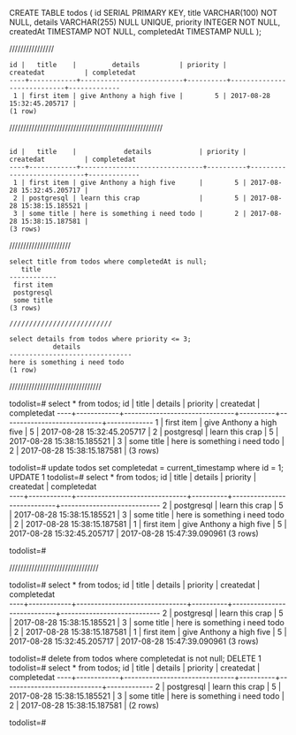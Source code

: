 CREATE TABLE todos (
  id SERIAL PRIMARY KEY,
  title VARCHAR(100) NOT NULL,
  details VARCHAR(255) NULL UNIQUE,
  priority INTEGER NOT NULL,
  createdAt TIMESTAMP NOT NULL,
  completedAt TIMESTAMP NULL
);


////////////////



```
id |   title    |         details          | priority |         createdat          | completedat
----+------------+--------------------------+----------+----------------------------+-------------
 1 | first item | give Anthony a high five |        5 | 2017-08-28 15:32:45.205717 |
(1 row)

```
///////////////////////////////////////////////////////


```

id |   title    |            details            | priority |         createdat          | completedat
----+------------+-------------------------------+----------+----------------------------+-------------
 1 | first item | give Anthony a high five      |        5 | 2017-08-28 15:32:45.205717 |
 2 | postgresql | learn this crap               |        5 | 2017-08-28 15:38:15.185521 |
 3 | some title | here is something i need todo |        2 | 2017-08-28 15:38:15.187581 |
(3 rows)
```


//////////////////////
```
select title from todos where completedAt is null;
   title    
------------
 first item
 postgresql
 some title
(3 rows)

//////////////////////////

select details from todos where priority <= 3;
           details            
-------------------------------
here is something i need todo
(1 row)
```

/////////////////////////////////



todolist=# select * from todos;
 id |   title    |            details            | priority |         createdat          | completedat
----+------------+-------------------------------+----------+----------------------------+-------------
  1 | first item | give Anthony a high five      |        5 | 2017-08-28 15:32:45.205717 |
  2 | postgresql | learn this crap               |        5 | 2017-08-28 15:38:15.185521 |
  3 | some title | here is something i need todo |        2 | 2017-08-28 15:38:15.187581 |
(3 rows)

todolist=# update todos set completedat = current_timestamp where id = 1;
UPDATE 1
todolist=# select * from todos;
 id |   title    |            details            | priority |         createdat          |        completedat         
----+------------+-------------------------------+----------+----------------------------+----------------------------
  2 | postgresql | learn this crap               |        5 | 2017-08-28 15:38:15.185521 |
  3 | some title | here is something i need todo |        2 | 2017-08-28 15:38:15.187581 |
  1 | first item | give Anthony a high five      |        5 | 2017-08-28 15:32:45.205717 | 2017-08-28 15:47:39.090961
(3 rows)

todolist=#


////////////////////////////////


todolist=# select * from todos;
 id |   title    |            details            | priority |         createdat          |        completedat         
----+------------+-------------------------------+----------+----------------------------+----------------------------
  2 | postgresql | learn this crap               |        5 | 2017-08-28 15:38:15.185521 |
  3 | some title | here is something i need todo |        2 | 2017-08-28 15:38:15.187581 |
  1 | first item | give Anthony a high five      |        5 | 2017-08-28 15:32:45.205717 | 2017-08-28 15:47:39.090961
(3 rows)

todolist=# delete from todos where completedat is not null;
DELETE 1
todolist=# select * from todos;
 id |   title    |            details            | priority |         createdat          | completedat
----+------------+-------------------------------+----------+----------------------------+-------------
  2 | postgresql | learn this crap               |        5 | 2017-08-28 15:38:15.185521 |
  3 | some title | here is something i need todo |        2 | 2017-08-28 15:38:15.187581 |
(2 rows)

todolist=#
